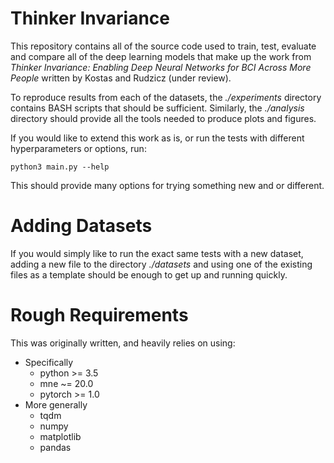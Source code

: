 # Thinker Invariance

This repository contains all of the source code used to train, test, evaluate and compare 
all of the deep learning models that make up the work from 
_Thinker Invariance: Enabling Deep Neural Networks for BCI Across More People_ written by 
Kostas and Rudzicz (under review).

To reproduce results from each of the datasets, the *./experiments* directory contains BASH
scripts that should be sufficient. Similarly, the *./analysis* directory should provide all
the tools needed to produce plots and figures.

If you would like to extend this work as is, or run the tests with different hyperparameters 
or options, run:

```python3 main.py --help```

This should provide many options for trying something new and or different.

# Adding Datasets
If you would simply like to run the exact same tests with a new dataset, adding a new file to the
directory *./datasets* and using one of the existing files as a template should be enough to
get up and running quickly.

# Rough Requirements
This was originally written, and heavily relies on using:
  * Specifically
    * python >= 3.5
    * mne ~= 20.0
    * pytorch >= 1.0
  * More generally
    * tqdm
    * numpy
    * matplotlib
    * pandas
